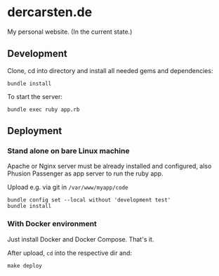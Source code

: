 # dercarsten.de

My personal website. (In the current state.)

## Development

Clone, cd into directory and install all needed gems and dependencies:

    bundle install

To start the server:

    bundle exec ruby app.rb

## Deployment

### Stand alone on bare Linux machine

Apache or Nginx server must be already installed and configured, also Phusion Passenger as app server to run the ruby app.

Upload e.g. via git in ```/var/www/myapp/code```

    bundle config set --local without 'development test'
    bundle install

### With Docker environment

Just install Docker and Docker Compose. That's it.

After upload, ```cd``` into the respective dir and:

    make deploy
